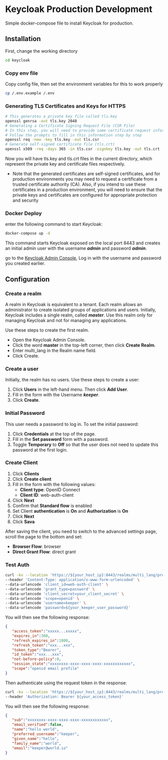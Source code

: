 # Keycloak Production Development

Simple docker-compose file to install Keycloak for production.

## Installation

First, change the working directory
```bash
cd keycloak
```

### Copy env file

Copy config file, then set the environment variables for this to work properly

```bash
cp /.env.example /.env
```

### Generating TLS Certificates and Keys for HTTPS

```bash
# This generates a private key file called tls.key
openssl genrsa -out tls.key 2048
# Generating a Certificate Signing Request File (CSR File)
# In this step, you will need to provide some certificate request information such as country, province, city, organisation, and so on. 
# Follow the prompts to fill in this information step by step
openssl req -new -key tls.key -out tls.csr
# Generate self-signed certificate file (tls.crt)
openssl x509 -req -days 365 -in tls.csr -signkey tls.key -out tls.crt
```

Now you will have tls.key and tls.crt files in the current directory, which represent the private key and certificate files respectively.

* Note that the generated certificates are self-signed certificates, and for production environments you may need to request a certificate from a trusted certificate authority (CA). Also, if you intend to use these certificates in a production environment, you will need to ensure that the private keys and certificates are configured for appropriate protection and security

### Docker Deploy

enter the following command to start Keycloak:

```bash
docker-compose up -d
```
This command starts Keycloak exposed on the local port 8443 and creates an initial admin user with the username ***admin*** and password ***admin***.

 go to the [Keycloak Admin Console](https://localhost:8443/admin), Log in with the username and password you created earlier.

## Configuration

### Create a realm

A realm in Keycloak is equivalent to a tenant. Each realm allows an administrator to create isolated groups of applications and users. Initially, Keycloak includes a single realm, called ***master***. Use this realm only for managing Keycloak and not for managing any applications.

Use these steps to create the first realm.

- Open the Keycloak Admin Console.
- Click the word **master** in the top-left corner, then click **Create Realm**.
- Enter multi_lang in the Realm name field.
- Click Create.

### Create a user

Initially, the realm has no users. Use these steps to create a user:

1. Click **Users** in the left-hand menu. Then click **Add User**.
2. Fill in the form with the Username ***keeper***.
3. Click **Create**.

### Initial Password
This user needs a password to log in. To set the initial password:

1. Click **Credentials** at the top of the page.
2. Fill in the **Set password** form with a password.
3. Toggle **Temporary** to **Off** so that the user does not need to update this password at the first login.

### Create Client

1. Click **Clients**
2. Click **Create client**
3. Fill in the form with the following values:
    - **Client type**: OpenID Connect
    - **Client ID**: web-auth-client
4. Click **Next**
5. Confirm that **Standard flow** is enabled
6. Set Client **authentication** is **On** and **Authorization** is **On**
7. Click **Next**
8. Click **Sava**

After saving the client, you need to switch to the advanced settings page, scroll the page to the bottom and set:
- **Browser Flow**: browser
- **Direct Grant Flow**: direct grant

### Test Auth
```bash
curl -kv --location 'https://${your_host_ip}:8443/realms/multi_lang/protocol/openid-connect/token' \
--header 'Content-Type: application/x-www-form-urlencoded' \
--data-urlencode 'client_id=web-auth-client' \
--data-urlencode 'grant_type=password' \
--data-urlencode 'client_secret=your_client_secret' \
--data-urlencode 'scope=openid' \
--data-urlencode 'username=keeper' \
--data-urlencode 'password=${your_keeper_user_password}'
```

You will then see the following response:

```json
{
   "access_token":"xxxxx...xxxxx",
   "expires_in":300,
   "refresh_expires_in":1800,
   "refresh_token":"xxx...xxx",
   "token_type":"Bearer",
   "id_token":"xxx...xxx",
   "not-before-policy":0,
   "session_state":"xxxxxxxx-xxxx-xxxx-xxxx-xxxxxxxxxxxx",
   "scope":"openid email profile"
}
```

Then authenticate using the request token in the response:

```bash
curl -kv --location 'https://${your_host_ip}:8443/realms/multi_lang/protocol/openid-connect/userinfo' \
--header 'Authorization: Bearer ${your_access_token}'
```

You will then see the following response:

```json
{
   "sub":"xxxxxxxx-xxxx-xxxx-xxxx-xxxxxxxxxxxx",
   "email_verified":false,
   "name":"hello world",
   "preferred_username":"keeper",
   "given_name":"hello",
   "family_name":"world",
   "email":"keeper@world.io"
}

```
